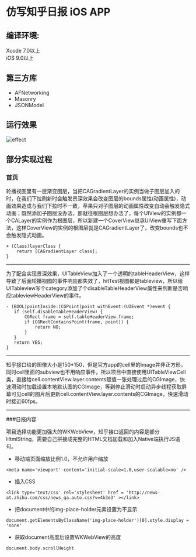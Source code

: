 # 仿写知乎日报 iOS APP
## 编译环境:
Xcode 7.0以上  
iOS 9.0以上
## 第三方库
* AFNetworking
* Masonry
* JSONModel

## 运行效果
![effect](https://github.com/hshpy/HPYZhiHuDaily/blob/master/effect.gif)

## 部分实现过程  

### 首页

轮播视图里有一层渐变图层，当把CAGradientLayer的实例当做子图层加入的时，在我们下拉刷新时会触发景深效果会改变图层的bounds属性(动画属性)，动画效果造成与我们下拉时不一致，苹果只对子图层的动画属性改变自动会触发隐式动画；既然添加子图层没办法，那就往根图层想办法了，每个UIView的实例都一个CALayer的实例作为根图层，所以新建一个CoverView继承UIView重写下面方法，这样CoverView的实例的根图层就是CAGradientLayer了，改变bounds也不会触发隐式动画。  

	+ (Class)layerClass {
	    return [CAGradientLayer class];
	}
***

为了配合实现景深效果，UITableView加入了一个透明的tableHeaderView，这样导致了后面轮播视图的事件响应都失效了，hitTest视图都是tableview，所以给UITableview写个category添加了个disableTableHeaderView属性来判断是否响应tableviewHeaderView的事件。  

	- (BOOL)pointInside:(CGPoint)point withEvent:(UIEvent *)event {
	   if (self.disableTableHeaderView) {
	       CGRect frame = self.tableHeaderView.frame;
	       if (CGRectContainsPoint(frame, point)) {
	           return NO;
	       }
	   }
	   return YES;
	}
***

知乎接口给的图像大小是150*150，但是官方app的cell里的image并非正方形，同时cell里面的subview也不用响应事件，所以项目中直接使用UITableViewCell类，直接给cell.contentView.layer.contents赋值一张处理过后的CGImage，快速滑动时加载设置本地默认图的CGImage，等到停止滑动时启动异步线程获取屏幕可见cell的图片后更新cell.contentView.layer.contents的CGImage，快速滑动时接近60fps。

***

###日报内容

项目选择功能更加强大的WKWebView，知乎接口返回的内容是部分HtmlString，需要自己拼接成完整的HTML文档加载和加入Native端执行JS语句。
* 移动端页面缩放比例1.0，不允许用户缩放
```
<meta name='viewport' content='initial-scale=1.0,user-scalable=no' />
```
* 插入CSS
```
<link type='text/css' rel='stylesheet' href = 'http://news-at.zhihu.com/css/news_qa.auto.css?v=4b3e3' ></link>
``` 
* 把document中的img-place-holder元素设置为不显示
```
document.getElementsByClassName('img-place-holder')[0].style.display = 'none' 
```  
* 获取document高度后设置WKWebView的高度
```
document.body.scrollHeight
```
